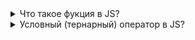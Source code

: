 <details>
<summary>
Что такое фукция в JS?
</summary>

## Функция JS — это блок кода, предназначенный для выполнения определенной задачи.
## Функция JS выполняется, когда что-то ее вызывает.
![1_lRCsrf5FvJH35yySp8mlxQ](https://github.com/user-attachments/assets/5985db5c-e2bd-48cf-ba56-831393f1926d)

</details>
<details>
<summary>
Условный (тернарный) оператор в JS?
</summary>
## Условный (тернарный) оператор JavaScript, который принимает три операнда: условие, за которым следует вопросительный знак (?), затем выражение для выполнения, если условие истинно, за которым следует двоеточие (:), и, наконец, выражение для выполнения, если условие ложно. 
![scale_1200](https://github.com/user-attachments/assets/f53dc965-f7d8-4b1c-b84c-f386f1df8a1f)

</details>
